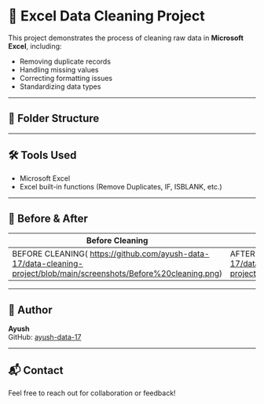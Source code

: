 # 🧼 Excel Data Cleaning Project

This project demonstrates the process of cleaning raw data in **Microsoft Excel**, including:
- Removing duplicate records
- Handling missing values
- Correcting formatting issues
- Standardizing data types

---

## 📁 Folder Structure


---

## 🛠️ Tools Used

- Microsoft Excel  
- Excel built-in functions (Remove Duplicates, IF, ISBLANK, etc.)

---

## 📸 Before & After

| Before Cleaning | After Cleaning |
|-----------------|----------------|
|BEFORE CLEANING( https://github.com/ayush-data-17/data-cleaning-project/blob/main/screenshots/Before%20cleaning.png) |AFTER CLEANING(https://github.com/ayush-data-17/data-cleaning-project/blob/main/screenshots/After%20Cleaning.png) |

---

## 📌 Author

**Ayush**  
GitHub: [ayush-data-17](https://github.com/ayush-data-17)

---

## 📬 Contact

Feel free to reach out for collaboration or feedback!
